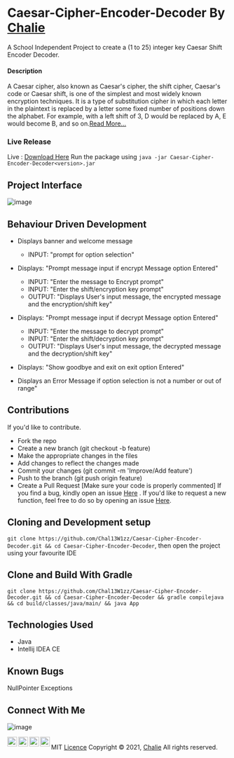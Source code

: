 # Caesar-Cipher-Encoder-Decoder   By <a href="https://github.com/Chal13W1zz">Chalie</a>
A School Independent Project to create a (1 to 25) integer key  Caesar Shift Encoder Decoder.

#### Description
A Caesar cipher, also known as Caesar's cipher, the shift cipher, Caesar's code or Caesar shift, is one of the simplest and most widely known encryption techniques. It is a type of substitution cipher in which each letter in the plaintext is replaced by a letter some fixed number of positions down the alphabet. For example, with a left shift of 3, D would be replaced by A, E would become B, and so on.<a href="https://en.wikipedia.org/wiki/Caesar_cipher">Read More...</a>

### Live Release
Live  : <a href="https://github.com/Chal13W1zz/Caesar-Cipher-Encoder-Decoder/releases">Download Here</a>
Run the package using `java -jar Caesar-Cipher-Encoder-Decoder<version>.jar`

## Project Interface
![image](https://user-images.githubusercontent.com/60155767/138775171-45c94d1f-16e5-4097-95f3-847e90bff297.png)


## Behaviour Driven Development

- Displays banner and welcome message
  - INPUT: "prompt for option selection"

- Displays: "Prompt message input if encrypt Message option Entered"
  - INPUT: "Enter the message to Encrypt prompt"
  - INPUT: "Enter the shift/encryption key  prompt"
  - OUTPUT: "Displays User's input message, the encrypted message and the encryption/shift key"

- Displays: "Prompt message input if decrypt Message option Entered"
  - INPUT: "Enter the message to decrypt prompt"
  - INPUT: "Enter the shift/decryption key  prompt"
  - OUTPUT: "Displays User's input message, the decrypted message and the decryption/shift key"

- Displays: "Show goodbye and exit on exit option Entered"

- Displays an Error Message if option selection is not a number or out of range"



## Contributions
If you'd like to contribute.
- Fork the repo
- Create a new branch (git checkout -b feature)
- Make the appropriate changes in the files
- Add changes to reflect the changes made
- Commit your changes (git commit -m 'Improve/Add feature')
- Push to the branch (git push origin feature)
- Create a Pull Request
[Make sure your code is properly commented]
If you find a bug, kindly open an issue <a href="https://github.com/Chal13W1zz/Caesar-Cipher-Encoder-Decoder/issues/new">Here</a> .
If you'd like to request a new function, feel free to do so by opening an issue <a href="https://github.com/Chal13W1zz/GitSearch/issues/new">Here</a>.

## Cloning and Development setup
`git clone https://github.com/Chal13W1zz/Caesar-Cipher-Encoder-Decoder.git && cd Caesar-Cipher-Encoder-Decoder`, then open the project using your favourite IDE

## Clone and Build With Gradle
`git clone https://github.com/Chal13W1zz/Caesar-Cipher-Encoder-Decoder.git && cd Caesar-Cipher-Encoder-Decoder && gradle compilejava && cd build/classes/java/main/ && java App`


## Technologies Used
- Java
- Intellij IDEA CE

## Known Bugs
NullPointer Exceptions


## Connect With Me

![image](https://user-images.githubusercontent.com/60155767/126122799-e9618b66-f836-45fe-8b91-15139dc3c47b.png)


  <p>
   <a href="https://t.me/Chal13W1zz"><img align="left" alt="telegram.org" width="22px" 
      src="https://seeklogo.com/images/T/telegram-logo-AD3D08A014-seeklogo.com.png" /></a>
  </p>
  <p>
  <a href="https://twitter.com/Chal13W1zz"><img align="left" alt="twitter.com" width="22px"
     src="https://seeklogo.com/images/T/twitter-2012-positive-logo-916EDF1309-seeklogo.com.png" /></a>
  </p>
   <p>
  <a href="https://api.whatsapp.com//send?phone=254795344966&text=Hey%20Chalie"><img align="left" alt="whatsapp.com" width="22px"
     src="https://seeklogo.com/images/W/whatsapp-logo-112413FAA7-seeklogo.com.png" /></a>
  </p>
   <p>
  <a href="https://www.youtube.com/channel/UCYtzy_RI9Bp8CWgNZzTPUmA?sub_confirmation=1"><img align="left" alt="youtube.com" width="22px"
     src="https://seeklogo.com/images/Y/youtube-2017-icon-logo-D1FE045118-seeklogo.com.png" /></a>
  </p>


##
MIT <a href="https://github.com/Chal13W1zz/Caesar-Cipher-Encoder-Decoder/blob/main/LICENSE">Licence</a>
Copyright © 2021, <a href="https://github.com/Chal13W1zz">Chalie</a>
All rights reserved.



